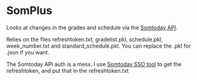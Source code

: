 # SomPlus
Looks at changes in the grades and schedule via the [Somtoday API](https://github.com/elisaado/somtoday-api-docs).

Relies on the files refreshtoken.txt, gradelist.pkl, schedule.pkl, week_number.txt and standard_schedule.pkl. You can replace the .pkl for .json if you want.

The Somtoday API auth is a mess. I use [Somtoday SSO tool](https://github.com/m-caeliusrufus/Somtoday-SSO-tool) to get the refreshtoken, and put that in the refreshtoken.txt
